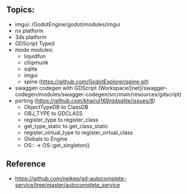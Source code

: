 ## Topics:

* imgui: /GodotEngine/godot/modules/imgui
* nx platform
* 3ds platform
* GDScript Typed
* mode modules:
  - liquidfun
  - chipmunk
  - sqlite
  - imgui
  - spine (https://github.com/GodotExplorer/spine.git)
* swaggen codegen with GDScript (Workspace/[net]/swagger-codegen/modules/swagger-codegen/src/main/resources/gdscript)
* porting (https://github.com/khairul169/gdsqlite/issues/8)
  - ObjectTypeDB to ClassDB
  - OBJ_TYPE to GDCLASS
  - register_type to register_class
  - get_type_static to get_class_static
  - register_virtual_type to register_virtual_class
  - Globals to Engine
  - OS:: -> OS::get_singleton()

## Reference

- https://github.com/neikeq/gd-autocomplete-service/tree/master/autocomplete_service
